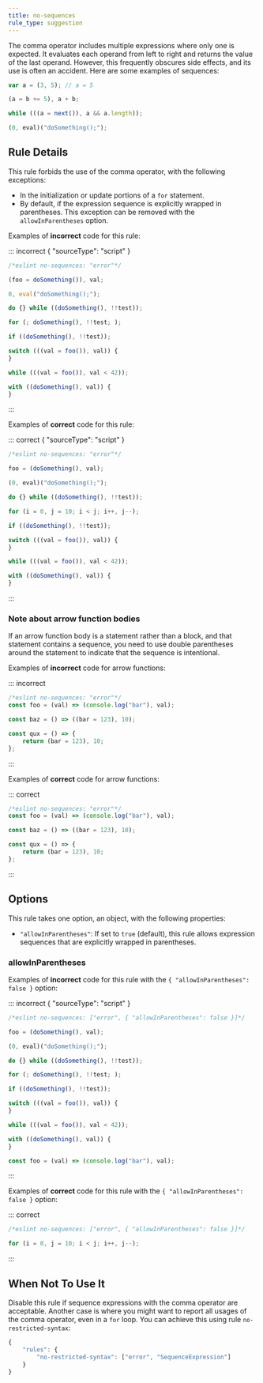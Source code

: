 ```yaml
---
title: no-sequences
rule_type: suggestion
---
```


The comma operator includes multiple expressions where only one is expected. It evaluates each operand from left to right and returns the value of the last operand. However, this frequently obscures side effects, and its use is often an accident. Here are some examples of sequences:

```js
var a = (3, 5); // a = 5

(a = b += 5), a + b;

while (((a = next()), a && a.length));

(0, eval)("doSomething();");
```

## Rule Details

This rule forbids the use of the comma operator, with the following exceptions:

-   In the initialization or update portions of a `for` statement.
-   By default, if the expression sequence is explicitly wrapped in parentheses. This exception can be removed with the `allowInParentheses` option.

Examples of **incorrect** code for this rule:

::: incorrect { "sourceType": "script" }

```js
/*eslint no-sequences: "error"*/

(foo = doSomething()), val;

0, eval("doSomething();");

do {} while ((doSomething(), !!test));

for (; doSomething(), !!test; );

if ((doSomething(), !!test));

switch (((val = foo()), val)) {
}

while (((val = foo()), val < 42));

with ((doSomething(), val)) {
}
```

:::

Examples of **correct** code for this rule:

::: correct { "sourceType": "script" }

```js
/*eslint no-sequences: "error"*/

foo = (doSomething(), val);

(0, eval)("doSomething();");

do {} while ((doSomething(), !!test));

for (i = 0, j = 10; i < j; i++, j--);

if ((doSomething(), !!test));

switch (((val = foo()), val)) {
}

while (((val = foo()), val < 42));

with ((doSomething(), val)) {
}
```

:::

### Note about arrow function bodies

If an arrow function body is a statement rather than a block, and that statement contains a sequence, you need to use double parentheses around the statement to indicate that the sequence is intentional.

Examples of **incorrect** code for arrow functions:

::: incorrect

```js
/*eslint no-sequences: "error"*/
const foo = (val) => (console.log("bar"), val);

const baz = () => ((bar = 123), 10);

const qux = () => {
    return (bar = 123), 10;
};
```

:::

Examples of **correct** code for arrow functions:

::: correct

```js
/*eslint no-sequences: "error"*/
const foo = (val) => (console.log("bar"), val);

const baz = () => ((bar = 123), 10);

const qux = () => {
    return (bar = 123), 10;
};
```

:::

## Options

This rule takes one option, an object, with the following properties:

-   `"allowInParentheses"`: If set to `true` (default), this rule allows expression sequences that are explicitly wrapped in parentheses.

### allowInParentheses

Examples of **incorrect** code for this rule with the `{ "allowInParentheses": false }` option:

::: incorrect { "sourceType": "script" }

```js
/*eslint no-sequences: ["error", { "allowInParentheses": false }]*/

foo = (doSomething(), val);

(0, eval)("doSomething();");

do {} while ((doSomething(), !!test));

for (; doSomething(), !!test; );

if ((doSomething(), !!test));

switch (((val = foo()), val)) {
}

while (((val = foo()), val < 42));

with ((doSomething(), val)) {
}

const foo = (val) => (console.log("bar"), val);
```

:::

Examples of **correct** code for this rule with the `{ "allowInParentheses": false }` option:

::: correct

```js
/*eslint no-sequences: ["error", { "allowInParentheses": false }]*/

for (i = 0, j = 10; i < j; i++, j--);
```

:::

## When Not To Use It

Disable this rule if sequence expressions with the comma operator are acceptable.
Another case is where you might want to report all usages of the comma operator, even in a `for` loop. You can achieve this using rule `no-restricted-syntax`:

```js
{
    "rules": {
        "no-restricted-syntax": ["error", "SequenceExpression"]
    }
}
```
